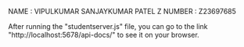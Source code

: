 NAME : VIPULKUMAR SANJAYKUMAR PATEL
Z NUMBER : Z23697685

After running the "studentserver.js" file, you can go to the link "http://localhost:5678/api-docs/" to see it on your browser.


